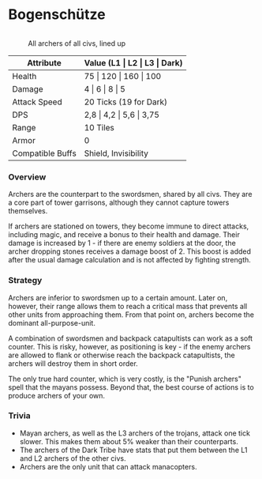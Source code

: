 # Bogenschütze

<figure><img src="../../assets/Bogenschützenlineup.png" alt=""><figcaption><p>All archers of all civs, lined up</p></figcaption></figure>

| Attribute        | Value (L1 \| L2 \| L3 \| Dark) |
| ---------------- | ------------------------------ |
| Health           | 75 \| 120 \| 160 \| 100        |
| Damage           | 4 \| 6 \| 8 \| 5               |
| Attack Speed     | 20 Ticks (19 for Dark)         |
| DPS              | 2,8 \| 4,2 \| 5,6 \| 3,75      |
| Range            | 10 Tiles                       |
| Armor            | 0                              |
| Compatible Buffs | Shield, Invisibility           |

### Overview

Archers are the counterpart to the swordsmen, shared by all civs. They are a core part of tower garrisons, although they cannot capture towers themselves.

If archers are stationed on towers, they become immune to direct attacks, including magic, and receive a bonus to their health and damage. Their damage is increased by 1 - if there are enemy soldiers at the door, the archer dropping stones receives a damage boost of 2. This boost is added after the usual damage calculation and is not affected by fighting strength.

### Strategy

Archers are inferior to swordsmen up to a certain amount. Later on, however, their range allows them to reach a critical mass that prevents all other units from approaching them. From that point on, archers become the dominant all-purpose-unit.

A combination of swordsmen and backpack catapultists can work as a soft counter. This is risky, however, as positioning is key - if the enemy archers are allowed to flank or otherwise reach the backpack catapultists, the archers will destroy them in short order.

The only true hard counter, which is very costly, is the "Punish archers" spell that the mayans possess. Beyond that, the best course of actions is to produce archers of your own.

### Trivia

* Mayan archers, as well as the L3 archers of the trojans, attack one tick slower. This makes them about 5% weaker than their counterparts.
* The archers of the Dark Tribe have stats that put them between the L1 and L2 archers of the other civs.
* Archers are the only unit that can attack manacopters.
